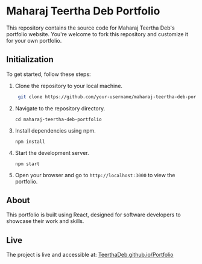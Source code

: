 # Maharaj Teertha Deb Portfolio

This repository contains the source code for Maharaj Teertha Deb's portfolio website. You're welcome to fork this repository and customize it for your own portfolio.

## Initialization

To get started, follow these steps:

1. Clone the repository to your local machine.
   ```bash
	git clone https://github.com/your-username/maharaj-teertha-deb-portfolio.git
   ```

2. Navigate to the repository directory.
   ```
   cd maharaj-teertha-deb-portfolio
   ```

3. Install dependencies using npm.
   ```
   npm install
   ```

4. Start the development server.
   ```
   npm start
   ```

5. Open your browser and go to `http://localhost:3000` to view the portfolio.

## About

This portfolio is built using React, designed for software developers to showcase their work and skills.

## Live
The project is live and accessible at: [TeerthaDeb.github.io/Portfolio](https://TeerthaDeb.github.io/Portfolio)
